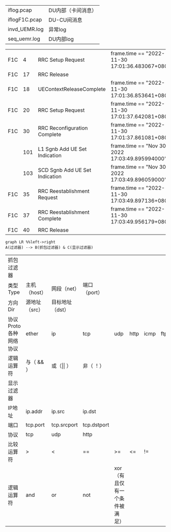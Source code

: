 |               |                    |
| ------------- | ------------------ |
| iflog.pcap    | DU内部（卡间消息） |
| iflogF1C.pcap | DU-CU间消息        |
| invd_UEMR.log | 异常log            |
| seq_uemr.log  | DU内部log          |


|     |     |                                |                                                   |                      |
| --- | --- | ------------------------------ | ------------------------------------------------- | -------------------- |
| F1C | 4   | RRC Setup Request              | frame.time == "2022-11-30 17:01:36.483067+0800"   |
| F1C | 17  | RRC Release                    |
| F1C | 18  | UEContextReleaseComplete       | frame.time == "2022-11-30   17:01:36.853641+0800" |
| F1C | 20  | RRC Setup Request              | frame.time == "2022-11-30   17:01:37.642081+0800" |
| F1C | 30  | RRC Reconfiguration Complete   | frame.time == "2022-11-30   17:01:37.861081+0800" |
|     | 101 | L1 Sgnb Add UE Set Indication  | frame.time == "Nov 30, 2022 17:03:49.895994000"   |
|     | 103 | SCD Sgnb Add UE Set Indication | frame.time == "Nov 30, 2022 17:03:49.896059000"   | frame[92:2] == 02:00 |
| F1C | 35  | RRC Reestablishment Request    | frame.time == "2022-11-30   17:03:49.897136+0800" |
| F1C | 37  | RRC Reestablishment Complete   | frame.time == "2022-11-30   17:03:49.956179+0800" |
| F1C | 40  | RRC Release                    |




```mermaid
graph LR %%left->right
A(过滤器) --> B(抓包过滤器) & C(显示过滤器)
```
|                        |               |                 |              |                               |      |      |     |
| ---------------------- | ------------- | --------------- | ------------ | ----------------------------- | ---- | ---- | --- |
| 抓包过滤器             |               |                 |              |                               |
| 类型Type               | 主机（host）  | 网段（net）     | 端口（port） |
| 方向Dir                | 源地址（src） | 目标地址（dst） |              |
| 协议Proto 各种网络协议 | ether         | ip              | tcp          | udp                           | http | icmp | ftp |
| 逻辑运算符             | 与（ && ）    | 或（\|\| ）     | 非（ ！）    |
| 显示过滤器             |               |                 |              |                               |      |      |
| IP地址                 | ip.addr       | ip.src          | ip.dst       |
| 端口                   | tcp.port      | tcp.srcport     | tcp.dstport  |
| 协议                   | tcp           | udp             | http         |
| 比较运算符             | >             | <               | ==           | >=                            | <=   | !=   |
| 逻辑运算符             | and           | or              | not          | xor（有且仅有一个条件被满足） |
